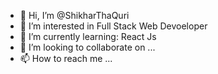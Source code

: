- 👋 Hi, I’m @ShikharThaQuri
- 👀 I’m interested in Full Stack Web Devoeloper
- 🌱 I’m currently learning: React Js
- 💞️ I’m looking to collaborate on ...
- 📫 How to reach me ...

<!---
ShikharThaQuri/ShikharThaQuri is a ✨ special ✨ repository because its `README.md` (this file) appears on your GitHub profile.
You can click the Preview link to take a look at your changes.
--->
